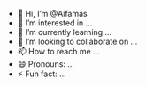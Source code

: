 - 👋 Hi, I’m @Aifamas
- 👀 I’m interested in ...
- 🌱 I’m currently learning ...
- 💞️ I’m looking to collaborate on ...
- 📫 How to reach me ...
- 😄 Pronouns: ...
- ⚡ Fun fact: ...

<!---
Aifamas/Aifamas is a ✨ special ✨ repository because its `README.md` (this file) appears on your GitHub profile.
You can click the Preview link to take a look at your changes.
--->
